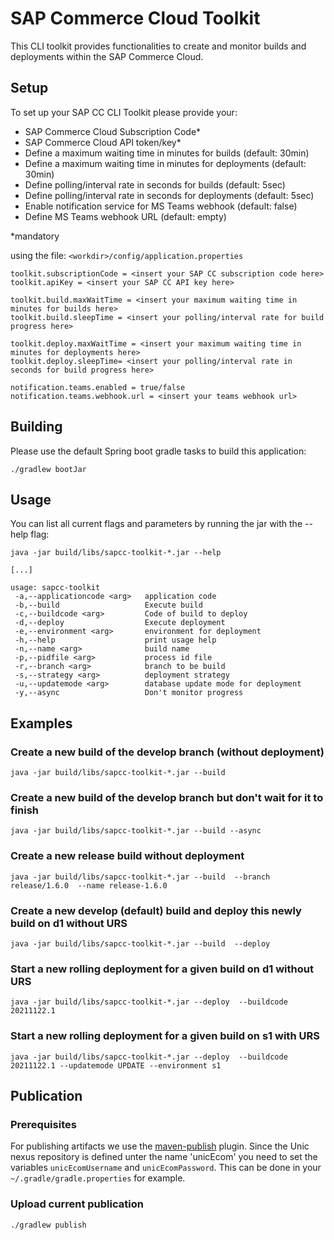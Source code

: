 # SAP Commerce Cloud Toolkit
This CLI toolkit provides functionalities to create and monitor builds and deployments within the SAP Commerce Cloud.

## Setup

To set up your SAP CC CLI Toolkit please provide your:

- SAP Commerce Cloud Subscription Code*
- SAP Commerce Cloud API token/key*
- Define a maximum waiting time in minutes for builds (default: 30min)
- Define a maximum waiting time in minutes for deployments (default: 30min)
- Define polling/interval rate in seconds for builds (default: 5sec)
- Define polling/interval rate in seconds for deployments (default: 5sec)
- Enable notification service for MS Teams webhook (default: false)
- Define MS Teams webhook URL (default: empty)

*mandatory

using the file: `<workdir>/config/application.properties`

```properties
toolkit.subscriptionCode = <insert your SAP CC subscription code here>
toolkit.apiKey = <insert your SAP CC API key here>

toolkit.build.maxWaitTime = <insert your maximum waiting time in minutes for builds here>
toolkit.build.sleepTime = <insert your polling/interval rate for build progress here>

toolkit.deploy.maxWaitTime = <insert your maximum waiting time in minutes for deployments here>
toolkit.deploy.sleepTime= <insert your polling/interval rate in seconds for build progress here>

notification.teams.enabled = true/false
notification.teams.webhook.url = <insert your teams webhook url>
```

## Building

Please use the default Spring boot gradle tasks to build this application:

```shell
./gradlew bootJar
```


## Usage
You can list all current flags and parameters by running the jar with the --help flag:
```shell
java -jar build/libs/sapcc-toolkit-*.jar --help

[...]

usage: sapcc-toolkit
 -a,--applicationcode <arg>   application code
 -b,--build                   Execute build
 -c,--buildcode <arg>         Code of build to deploy
 -d,--deploy                  Execute deployment
 -e,--environment <arg>       environment for deployment
 -h,--help                    print usage help
 -n,--name <arg>              build name
 -p,--pidfile <arg>           process id file
 -r,--branch <arg>            branch to be build
 -s,--strategy <arg>          deployment strategy
 -u,--updatemode <arg>        database update mode for deployment
 -y,--async                   Don't monitor progress
```

## Examples

### Create a new build of the develop branch (without deployment)

```shell
java -jar build/libs/sapcc-toolkit-*.jar --build
```

### Create a new build of the develop branch but don't wait for it to finish

```shell
java -jar build/libs/sapcc-toolkit-*.jar --build --async
```

### Create a new release build without deployment

```shell
java -jar build/libs/sapcc-toolkit-*.jar --build  --branch release/1.6.0  --name release-1.6.0
```

### Create a new develop (default) build and deploy this newly build on d1 without URS

```shell
java -jar build/libs/sapcc-toolkit-*.jar --build  --deploy
```

### Start a new rolling deployment for a given build on d1 without URS

```shell
java -jar build/libs/sapcc-toolkit-*.jar --deploy  --buildcode 20211122.1
```

### Start a new rolling deployment for a given build on s1 with URS

```shell
java -jar build/libs/sapcc-toolkit-*.jar --deploy  --buildcode 20211122.1 --updatemode UPDATE --environment s1
```

## Publication

### Prerequisites
For publishing artifacts we use the [maven-publish](https://docs.gradle.org/current/userguide/publishing_maven.html) plugin. Since the Unic nexus repository is defined unter the name 'unicEcom' you need to set the variables `unicEcomUsername` and `unicEcomPassword`. This can be done in your `~/.gradle/gradle.properties` for example.

### Upload current publication

```./gradlew publish```
